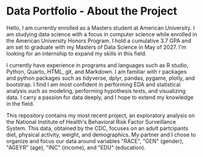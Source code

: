 # Data Portfolio - About the Project
Hello, I am currently enrolled as a Masters student at American University. I am studying data science with a focus in computer science while enrolled in the American University Honors Program. I hold a cumulative 3.7 GPA and am set to graduate with my Masters of Data Science in May of 2027. I'm looking for an internship to expand my skills in this field.

I currently have experience in programs and languages such as R studio, Python, Quarto, HTML, git, and Markdown. I am familiar with r packages and python packages such as tidyverse, dplyr, pandas, pygame, plotly, and bootstrap. I find I am most confident in performing EDA and statistical analysis such as modeling, performing hypothesis tests, and visualizing data. I carry a passion for data deeply, and I hope to extend my knowledge in the field.

This repository contains my most recent project, an exploratory analysis on the National Institute of Health's Behavioral Risk Factor Surveillance System. This data, obtained by the CDC, focuses on an adult partcipants diet, physical activity, weight, and demographics. My partner and I chose to organize and focus our data around variables "RACE", "GEN" (gender), "AGEYR" (age), "INC" (income), and "EDU" (education).
